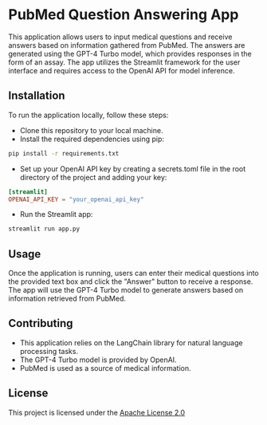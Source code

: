 # PubMed Question Answering App

This application allows users to input medical questions and receive answers based on information gathered from PubMed. The answers are generated using the GPT-4 Turbo model, which provides responses in the form of an assay.
The app utilizes the Streamlit framework for the user interface and requires access to the OpenAI API for model inference.

## Installation

To run the application locally, follow these steps:

- Clone this repository to your local machine.
- Install the required dependencies using pip:
```bash
pip install -r requirements.txt
```
- Set up your OpenAI API key by creating a secrets.toml file in the root directory of the project and adding your key:
```toml
[streamlit]
OPENAI_API_KEY = "your_openai_api_key"
```
- Run the Streamlit app:
```bash
streamlit run app.py

```

## Usage
Once the application is running, users can enter their medical questions into the provided text box and click the "Answer" button to receive a response. The app will use the GPT-4 Turbo model to generate answers based on information retrieved from PubMed.


## Contributing

- This application relies on the LangChain library for natural language processing tasks.
- The GPT-4 Turbo model is provided by OpenAI.
- PubMed is used as a source of medical information.

## License

This project is licensed under the [Apache License 2.0](http://www.apache.org/licenses/)

